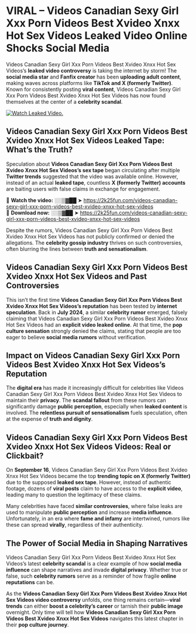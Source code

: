 # VIRAL – Videos Canadian Sexy Girl Xxx Porn Videos Best Xvideo Xnxx Hot Sex Videos Leaked Video Online Shocks Social Media 

Videos Canadian Sexy Girl Xxx Porn Videos Best Xvideo Xnxx Hot Sex Videos’s **leaked video controversy** is taking the internet by storm! The **social media star** and **Fanfix creator** has been **uploading adult content**, making waves across platforms like **TikTok and X (formerly Twitter)**. Known for consistently posting **viral content**, Videos Canadian Sexy Girl Xxx Porn Videos Best Xvideo Xnxx Hot Sex Videos has now found themselves at the center of a **celebrity scandal**.  

[![Watch Leaked Video.](https://miro.medium.com/v2/resize:fit:828/format:webp/1*cilzJN44JGOrTw9NJCrNHA.gif "Watch Leaked Video")](https://2k25fun.com/videos-canadian-sexy-girl-xxx-porn-videos-best-xvideo-xnxx-hot-sex-videos)

## **Videos Canadian Sexy Girl Xxx Porn Videos Best Xvideo Xnxx Hot Sex Videos Leaked Tape: What’s the Truth?**  
Speculation about **Videos Canadian Sexy Girl Xxx Porn Videos Best Xvideo Xnxx Hot Sex Videos’s sex tape** began circulating after multiple **Twitter trends** suggested that the video was available online. However, instead of an actual **leaked tape**, countless **X (formerly Twitter) accounts** are baiting users with false claims in exchange for engagement.  

🔹 **Watch the video:** ░░▒▓██ ➤ https://2k25fun.com/videos-canadian-sexy-girl-xxx-porn-videos-best-xvideo-xnxx-hot-sex-videos  
🔹 **Download now:** ░░▒▓██ ➤ https://2k25fun.com/videos-canadian-sexy-girl-xxx-porn-videos-best-xvideo-xnxx-hot-sex-videos  

Despite the rumors, Videos Canadian Sexy Girl Xxx Porn Videos Best Xvideo Xnxx Hot Sex Videos has not publicly confirmed or denied the allegations. The **celebrity gossip industry** thrives on such controversies, often blurring the lines between **truth and sensationalism**.  

## **Videos Canadian Sexy Girl Xxx Porn Videos Best Xvideo Xnxx Hot Sex Videos and Past Controversies**  
This isn’t the first time **Videos Canadian Sexy Girl Xxx Porn Videos Best Xvideo Xnxx Hot Sex Videos’s reputation** has been tested by **internet speculation**. Back in **July 2024**, a similar **celebrity rumor** emerged, falsely claiming that Videos Canadian Sexy Girl Xxx Porn Videos Best Xvideo Xnxx Hot Sex Videos had an **explicit video leaked online**. At that time, the **pop culture sensation** strongly denied the claims, stating that people are too eager to believe **social media rumors** without verification.  

## **Impact on Videos Canadian Sexy Girl Xxx Porn Videos Best Xvideo Xnxx Hot Sex Videos’s Reputation**  
The **digital era** has made it increasingly difficult for celebrities like Videos Canadian Sexy Girl Xxx Porn Videos Best Xvideo Xnxx Hot Sex Videos to maintain their **privacy**. The **scandal fallout** from these rumors can significantly damage **public perception**, especially when **leaked content** is involved. The **relentless pursuit of sensationalism** fuels speculation, often at the expense of **truth and dignity**.  

## **Videos Canadian Sexy Girl Xxx Porn Videos Best Xvideo Xnxx Hot Sex Videos Videos: Real or Clickbait?**  
On **September 16**, Videos Canadian Sexy Girl Xxx Porn Videos Best Xvideo Xnxx Hot Sex Videos became the top **trending topic on X (formerly Twitter)** due to the supposed **leaked sex tape**. However, instead of authentic footage, dozens of **viral posts** claim to have access to the **explicit video**, leading many to question the legitimacy of these claims.  

Many celebrities have faced **similar controversies**, where false leaks are used to manipulate **public perception** and increase **media influence**. Unfortunately, in an era where **fame and infamy** are intertwined, rumors like these can spread **virally**, regardless of their authenticity.  

## **The Power of Social Media in Shaping Narratives**  
Videos Canadian Sexy Girl Xxx Porn Videos Best Xvideo Xnxx Hot Sex Videos’s latest **celebrity scandal** is a clear example of how **social media influence** can shape narratives and invade **digital privacy**. Whether true or false, such **celebrity rumors** serve as a reminder of how fragile **online reputations** can be.  

As the **Videos Canadian Sexy Girl Xxx Porn Videos Best Xvideo Xnxx Hot Sex Videos video controversy** unfolds, one thing remains certain—**viral trends** can either **boost a celebrity’s career** or tarnish their **public image** overnight. Only time will tell how **Videos Canadian Sexy Girl Xxx Porn Videos Best Xvideo Xnxx Hot Sex Videos** navigates this latest chapter in their **pop culture journey**. 